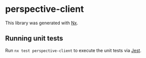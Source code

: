 # perspective-client

This library was generated with [Nx](https://nx.dev).

## Running unit tests

Run `nx test perspective-client` to execute the unit tests via [Jest](https://jestjs.io).
